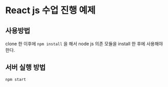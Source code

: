 # React js 수업 진행 예제 

## 사용방법

clone 한 이후에  `npm install` 을 해서 node js 의존 모듈을 install 한 후에 사용해야 한다.

## 서버 실행 방법

`npm start`

